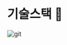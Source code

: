 # 기술스택 👺
![git](https://img.shields.io/badge/-Git-F05032?style=for-the-badge&logo=git&logoColor=ffffff)
